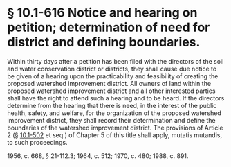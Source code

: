 # § 10.1-616 Notice and hearing on petition; determination of need for district and defining boundaries.

<p>Within thirty days after a petition has been filed with the directors of the soil and water conservation district or districts, they shall cause due notice to be given of a hearing upon the practicability and feasibility of creating the proposed watershed improvement district. All owners of land within the proposed watershed improvement district and all other interested parties shall have the right to attend such a hearing and to be heard. If the directors determine from the hearing that there is need, in the interest of the public health, safety, and welfare, for the organization of the proposed watershed improvement district, they shall record their determination and define the boundaries of the watershed improvement district. The provisions of Article 2 (§ <a href='http://law.lis.virginia.gov/vacode/10.1-502/'>10.1-502</a> et seq.) of Chapter 5 of this title shall apply, mutatis mutandis, to such proceedings.</p><p>1956, c. 668, § 21-112.3; 1964, c. 512; 1970, c. 480; 1988, c. 891.</p>